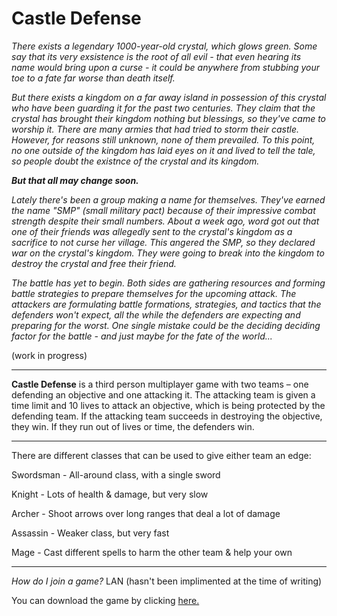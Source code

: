# Castle Defense

_There exists a legendary 1000-year-old crystal, which glows green. Some say that its very exsistence is the root of all evil - that even hearing its name would bring upon a curse - it could be anywhere from stubbing your toe to a fate far worse than death itself._

_But there exists a kingdom on a far away island in possession of this crystal who have been guarding it for the past two centuries. They claim that the crystal has brought their kingdom nothing but blessings, so they've came to worship it. There are many armies that had tried to storm their castle. However, for reasons still unknown, none of them prevailed. To this point, no one outside of the kingdom has laid eyes on it and lived to tell the tale, so people doubt the existnce of the crystal and its kingdom._

_**But that all may change soon.**_

_Lately there's been a group making a name for themselves. They've earned the name "SMP" (small military pact) because of their impressive combat strength despite their small numbers. About a week ago, word got out that one of their friends was allegedly sent to the crystal's kingdom as a sacrifice to not curse her village. This angered the SMP, so they declared war on the crystal's kingdom. They were going to break into the kingdom to destroy the crystal and free their friend._

_The battle has yet to begin. Both sides are gathering resources and forming battle strategies to prepare themselves for the upcoming attack. The attackers are formulating battle formations, strategies, and tactics that the defenders won't expect, all the while the defenders are expecting and preparing for the worst. One single mistake could be the deciding deciding factor for the battle - and just maybe for the fate of the world..._

(work in progress)

----

**Castle Defense** is a third person multiplayer game with two teams – one defending an objective and one attacking it. The attacking team is given a time limit and 10 lives to attack an objective, which is being protected by the defending team. If the attacking team succeeds in destroying the objective, they win. If they run out of lives or time, the defenders win. 

---------------------------------------------------

There are different classes that can be used to give either team an edge:


Swordsman - All-around class, with a single sword

Knight - Lots of health & damage, but very slow

Archer - Shoot arrows over long ranges that deal a lot of damage

Assassin - Weaker class, but very fast

Mage - Cast different spells to harm the other team & help your own

-----------

_How do I join a game?_
LAN (hasn't been implimented at the time of writing)

You can download the game by clicking [here.](https://github.com/castledefensegame/castle-defense/releases)
